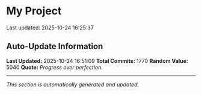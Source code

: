 # My Project


Last updated: 2025-10-24 16:25:37

















































































































































































































































































































































































































































































































































































































































































































































































































































































































































































































































































































































































































































































































































































































































































































































































































































































































































































































































































































































































































































































































































































































































## Auto-Update Information

**Last Updated:** 2025-10-24 16:51:09
**Total Commits:** 1770
**Random Value:** 5040
**Quote:** _Progress over perfection._

---
_This section is automatically generated and updated._